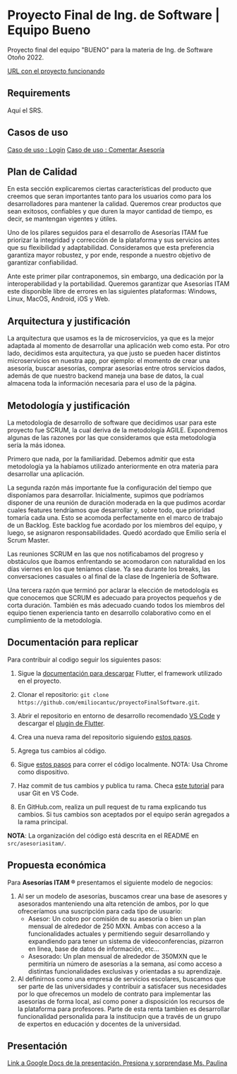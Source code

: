 # Proyecto Final de Ing. de Software | Equipo Bueno

Proyecto final del equipo "BUENO" para la materia de Ing. de Software Otoño 2022.

[URL con el proyecto funcionando](https://asesoriasitam.web.app/)

## Requirements

Aquí el SRS.

## Casos de uso

[Caso de uso : Login](https://github.com/emiliocantuc/proyectoFinalSoftware/blob/main/Casos%20de%20uso%20Login.png)
[Caso de uso : Comentar Asesoría](https://github.com/emiliocantuc/proyectoFinalSoftware/blob/main/Casos%20de%20uso-Comentar%20Asesor%C3%ADa.png)

## Plan de Calidad

En esta sección explicaremos ciertas características del producto que creemos que seran importantes tanto para los usuarios como para los desarrolladores para mantener la calidad.
Queremos crear productos que sean exitosos, confiables y que duren la mayor cantidad de tiempo, es decir, se mantengan vigentes y útiles.

Uno de los pilares seguidos para el desarrollo de Asesorías ITAM fue priorizar la integridad y corrección de la plataforma y sus servicios antes que su flexibilidad y adaptabilidad. Consideramos que esta preferencia garantiza mayor robustez, y por ende, responde a nuestro objetivo de garantizar confiabilidad.

Ante este primer pilar contraponemos, sin embargo, una dedicación por la interoperabilidad y la portabilidad. Queremos garantizar que Asesorías ITAM este disponible libre de errores en las siguientes plataformas: Windows, Linux, MacOS, Android, iOS y Web.

## Arquitectura y justificación

La arquitectura que usamos es la de microservicios, ya que es la mejor adaptada al momento de desarrollar una aplicación web como esta. Por otro lado, decidimos esta arquitectura, ya que justo se pueden hacer distintos microservicios en nuestra app, por ejemplo: el momento de crear una asesoría, buscar asesorías, comprar asesorías entre otros servicios dados, además de que nuestro backend maneja una base de datos, la cual almacena toda la información necesaria para el uso de la página.

## Metodología y justificación

La metodología de desarrollo de software que decidimos usar para este proyecto fue SCRUM, la cual deriva de la metodología AGILE.
Expondremos algunas de las razones por las que consideramos que esta metodologia sería la más idonea.

Primero que nada, por la familiaridad. Debemos admitir que esta metodología ya la habíamos utilizado anteriormente en otra materia para desarrollar una aplicación.

La segunda razón más importante fue la configuración del tiempo que disponíamos para desarrollar. Inicialmente, supimos que podríamos disponer de una reunión de duración moderada en la que pudimos acordar cuales features tendríamos que desarrollar y, sobre todo, que prioridad tomaría cada una. Esto se acomoda perfectamente en el marco de trabajo de un Backlog. Este backlog fue acordado por los miembros del equipo, y luego, se asignaron responsabilidades. Quedó acordado que Emilio sería el Scrum Master.

Las reuniones SCRUM en las que nos notificabamos del progreso y obstáculos que íbamos enfrentando se acomodaron con naturalidad en los días viernes en los que teníamos clase. Ya sea durante los breaks, las conversaciones casuales o al final de la clase de Ingeniería de Software.

Una tercera razón que terminó por aclarar la elección de metodología es que conocemos que SCRUM es adecuado para proyectos pequeños y de corta duración. También es más adecuado cuando todos los miembros del equipo tienen experiencia tanto en desarrollo colaborativo como en el cumplimiento de la metodología.

## Documentación para replicar

Para contribuir al codigo seguir los siguientes pasos:

1. Sigue la [documentación para descargar](https://docs.flutter.dev/get-started/install) Flutter, el framework utilizado en el proyecto.

2. Clonar el repositorio: `git clone https://github.com/emiliocantuc/proyectoFinalSoftware.git`.

3. Abrir el repositorio en entorno de desarrollo recomendado [VS Code](https://code.visualstudio.com/) y descargar el [plugin de Flutter](https://docs.flutter.dev/development/tools/vs-code).

4. Crea una nueva rama del repositorio siguiendo [estos pasos](https://dumbitdude.com/how-to-create-a-new-branch-using-visual-studio-code/).

5. Agrega tus cambios al código.

6. Sigue [estos pasos](https://docs.flutter.dev/development/tools/vs-code) para correr el código localmente. NOTA: Usa Chrome como dispositivo. 

7. Haz commit de tus cambios y publica tu rama. Checa [este tutorial](https://code.visualstudio.com/docs/sourcecontrol/overview) para usar Git en VS Code. 

8. En GitHub.com, realiza un pull request de tu rama explicando tus cambios. Si tus cambios son aceptados por el equipo serán agregados a la rama principal. 

**NOTA**: La organización del código está descrita en el README en `src/asesoriasitam/`.

## Propuesta económica
Para **Asesorías ITAM ®** presentamos el siguiente modelo de negocios:
1. Al ser un modelo de asesorías, buscamos crear una base de asesores y asesorados manteniendo una alta retención de ambos, por lo que ofreceríamos una suscripción para cada tipo de usuario:
    - Asesor: Un cobro por comisión de su asesoría o bien un plan mensual de alrededor de 250 MXN. Ambas con acceso a la funcionalidades actuales y permitiendo seguir desarrollando y expandiendo para tener un sistema de videoconferencias, pizarron en linea, base de datos de información, etc...
    - Asesorado: Un plan mensual de alrededor de 350MXN que le permitiría un número de asesorías a la semana, así como acceso a distintas funcionalidades exclusivas y orientadas a su aprendizaje.
 2. Al definirnos como una empresa de servicios escolares, buscamos que ser parte de las universidades y contribuir a satisfacer sus necesidades por lo que ofrecemos un modelo de contrato para implementar las asesorías de forma local, así como poner a disposición los recursos de la plataforma para profesores. Parte de esta renta tambien es desarrollar funcionalidad personalida para la institucipn que a través de un grupo de expertos en educación y docentes de la universidad.

## Presentación
[Link a Google Docs de la presentación. Presiona y sorprendase Ms. Paulina](https://docs.google.com/presentation/d/1Bu9jBGTcVGaqiuu9Snw94E8GHmIwlY1hy_BEB5NB3A4/edit#slide=id.p)

